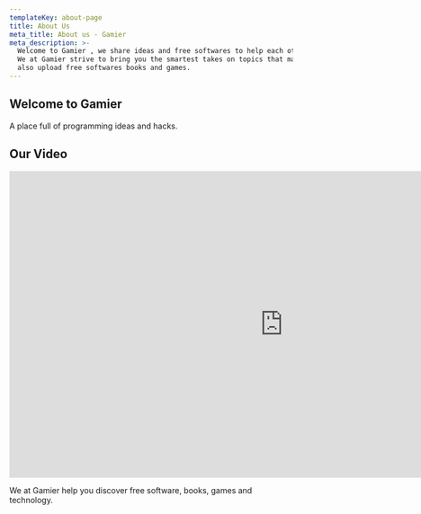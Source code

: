 ```yaml
---
templateKey: about-page
title: About Us
meta_title: About us - Gamier
meta_description: >-
  Welcome to Gamier , we share ideas and free softwares to help each other grow.
  We at Gamier strive to bring you the smartest takes on topics that matter. We
  also upload free softwares books and games.
---
```

## Welcome to Gamier

A place full of programming ideas and hacks.

## Our Video

<iframe width="971" height="546" src="https://www.youtube.com/embed/busHUh9qCB0" frameborder="0" allow="accelerometer; autoplay; encrypted-media; gyroscope; picture-in-picture" allowfullscreen></iframe>

We at Gamier help you discover free software, books, games and technology.
